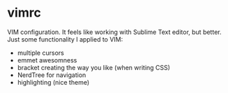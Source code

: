 # vimrc
VIM configuration. It feels like working with Sublime Text editor, but better.
Just some functionality I applied to VIM:
* multiple cursors
* emmet awesomness
* bracket creating the way you like (when writing CSS)
* NerdTree for navigation
* highlighting (nice theme)
